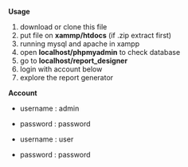 **Usage**
1. download or clone this file 
2. put file on **xammp/htdocs** (if .zip extract first)
3. running mysql and apache in xampp
4. open **localhost/phpmyadmin** to check database
5. go to **localhost/report_designer**
6. login with account below
7. explore the report generator

**Account**
- username : admin
- password : password

- username : user
- password : password
